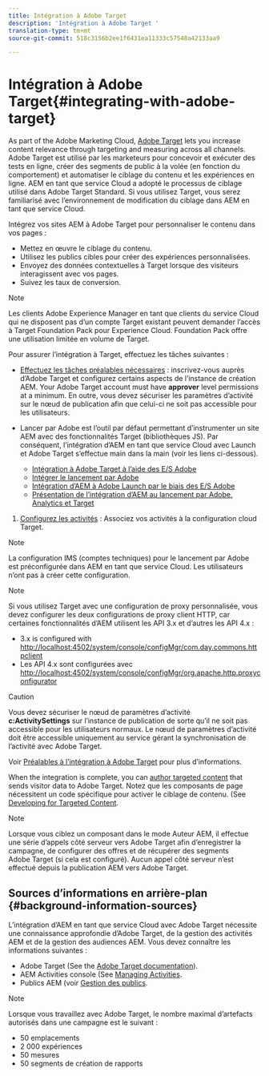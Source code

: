 ```yaml
---
title: Intégration à Adobe Target
description: 'Intégration à Adobe Target '
translation-type: tm+mt
source-git-commit: 518c3156b2ee1f6431ea11333c57548a42133aa9

---
```



# Intégration à Adobe Target{#integrating-with-adobe-target}

As part of the Adobe Marketing Cloud, [Adobe Target](http://www.adobe.com/solutions/testing-targeting/testandtarget.html) lets you increase content relevance through targeting and measuring across all channels. Adobe Target est utilisé par les marketeurs pour concevoir et exécuter des tests en ligne, créer des segments de public à la volée (en fonction du comportement) et automatiser le ciblage du contenu et les expériences en ligne. AEM en tant que service Cloud a adopté le processus de ciblage utilisé dans Adobe Target Standard. Si vous utilisez Target, vous serez familiarisé avec l’environnement de modification du ciblage dans AEM en tant que service Cloud.

Intégrez vos sites AEM à Adobe Target pour personnaliser le contenu dans vos pages :

* Mettez en œuvre le ciblage du contenu.
* Utilisez les publics cibles pour créer des expériences personnalisées.
* Envoyez des données contextuelles à Target lorsque des visiteurs interagissent avec vos pages.
* Suivez les taux de conversion.

>[!NOTE]
>
>Les clients Adobe Experience Manager en tant que clients du service Cloud qui ne disposent pas d’un compte Target existant peuvent demander l’accès à Target Foundation Pack pour Experience Cloud.  Foundation Pack offre une utilisation limitée en volume de Target.


Pour assurer l’intégration à Target, effectuez les tâches suivantes :

* [Effectuez les tâches préalables nécessaires](https://docs.adobe.com/content/help/en/experience-manager-65/administering/integration/target-requirements.html) : inscrivez-vous auprès d’Adobe Target et configurez certains aspects de l’instance de création AEM. Your Adobe Target account must have **approver** level permissions at a minimum. En outre, vous devez sécuriser les paramètres d’activité sur le nœud de publication afin que celui-ci ne soit pas accessible pour les utilisateurs.

* Lancer par Adobe est l’outil par défaut permettant d’instrumenter un site AEM avec des fonctionnalités Target (bibliothèques JS). Par conséquent, l’intégration d’AEM en tant que service Cloud avec Launch et Adobe Target s’effectue main dans la main (voir les liens ci-dessous).

   * [Intégration à Adobe Target à l’aide des E/S Adobe](https://docs.adobe.com/content/help/en/experience-manager-65/administering/integration/integration-ims-adobe-io.html)
   * [Intégrer le lancement par Adobe](https://docs.adobe.com/content/help/en/experience-manager-learn/sites/integrations/adobe-launch-integration-tutorial-understand.html)
   * [Intégration d’AEM à Adobe Launch par le biais des E/S Adobe](https://helpx.adobe.com/experience-manager/using/aem_launch_adobeio_integration.html)
   * [Présentation de l’intégration d’AEM au lancement par Adobe, Analytics et Target](https://helpx.adobe.com/experience-manager/kt/integration/using/aem-launch-integration-tutorial-understand.html)

1. [Configurez les activités](https://docs.adobe.com/content/help/en/experience-manager-65/authoring/personalization/activitylib.html) : Associez vos activités à la configuration cloud Target.

>[!NOTE]
>
>La configuration IMS (comptes techniques) pour le lancement par Adobe est préconfigurée dans AEM en tant que service Cloud. Les utilisateurs n’ont pas à créer cette configuration.

>[!NOTE]
>
>Si vous utilisez Target avec une configuration de proxy personnalisée, vous devez configurer les deux configurations de proxy client HTTP, car certaines fonctionnalités d’AEM utilisent les API 3.x et d’autres les API 4.x :
>
>* 3.x is configured with [http://localhost:4502/system/console/configMgr/com.day.commons.httpclient](http://localhost:4502/system/console/configMgr/com.day.commons.httpclient)
>* Les API 4.x sont configurées avec [http://localhost:4502/system/console/configMgr/org.apache.http.proxyconfigurator](http://localhost:4502/system/console/configMgr/org.apache.http.proxyconfigurator)
>



>[!CAUTION]
>
>Vous devez sécuriser le nœud de paramètres d’activité **c:ActivitySettings** sur l’instance de publication de sorte qu’il ne soit pas accessible pour les utilisateurs normaux. Le nœud de paramètres d’activité doit être accessible uniquement au service gérant la synchronisation de l’activité avec Adobe Target.
>
>Voir [Préalables à l’intégration à Adobe Target](https://docs.adobe.com/content/help/en/experience-manager-65/administering/integration/target-requirements.html#securing-the-activity-settings-node) pour plus d’informations.

When the integration is complete, you can [author targeted content](https://docs.adobe.com/content/help/en/experience-manager-65/authoring/personalization/content-targeting-touch.html) that sends visitor data to Adobe Target. Notez que les composants de page nécessitent un code spécifique pour activer le ciblage de contenu. (See [Developing for Targeted Content](https://docs.adobe.com/content/help/en/experience-manager-65/developing/personlization/target.html).

>[!NOTE]
>
>Lorsque vous ciblez un composant dans le mode Auteur AEM, il effectue une série d’appels côté serveur vers Adobe Target afin d’enregistrer la campagne, de configurer des offres et de récupérer des segments Adobe Target (si cela est configuré). Aucun appel côté serveur n’est effectué depuis la publication AEM vers Adobe Target.

## Sources d’informations en arrière-plan {#background-information-sources}

L’intégration d’AEM en tant que service Cloud avec Adobe Target nécessite une connaissance approfondie d’Adobe Target, de la gestion des activités AEM et de la gestion des audiences AEM. Vous devez connaître les informations suivantes :

* Adobe Target (See the [Adobe Target documentation](https://marketing.adobe.com/resources/help/en_US/target/)).
* AEM Activities console (See [Managing Activities](https://docs.adobe.com/content/help/en/experience-manager-65/authoring/personalization/activitylib.html).
* Publics AEM (voir [Gestion des publics](https://docs.adobe.com/content/help/en/experience-manager-65/authoring/personalization/managing-audiences.html).

>[!NOTE]
>
>Lorsque vous travaillez avec Adobe Target, le nombre maximal d’artefacts autorisés dans une campagne est le suivant :
>
>* 50 emplacements
>* 2 000 expériences
>* 50 mesures
>* 50 segments de création de rapports
>


